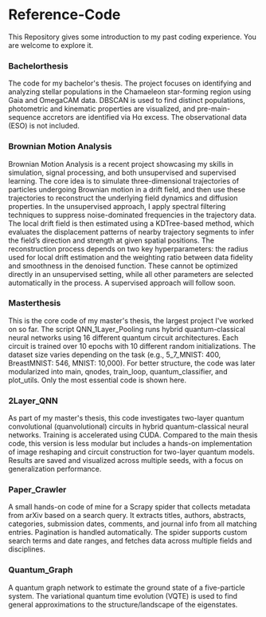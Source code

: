 # Reference-Code
This Repository gives some introduction to my past coding experience. You are welcome to explore it.

### Bachelorthesis ###
The code for my bachelor's thesis. The project focuses on identifying and analyzing stellar populations in the Chamaeleon star-forming region using Gaia and OmegaCAM data. DBSCAN is used to find distinct populations, photometric and kinematic properties are visualized, and pre-main-sequence accretors are identified via Hα excess. The observational data (ESO) is not included.

### Brownian Motion Analysis ###
Brownian Motion Analysis is a recent project showcasing my skills in simulation, signal processing, and both unsupervised and supervised learning. The core idea is to simulate three-dimensional trajectories of particles undergoing Brownian motion in a drift field, and then use these trajectories to reconstruct the underlying field dynamics and diffusion properties.
In the unsupervised approach, I apply spectral filtering techniques to suppress noise-dominated frequencies in the trajectory data. The local drift field is then estimated using a KDTree-based method, which evaluates the displacement patterns of nearby trajectory segments to infer the field’s direction and strength at given spatial positions. The reconstruction process depends on two key hyperparameters: the radius used for local drift estimation and the weighting ratio between data fidelity and smoothness in the denoised function. These cannot be optimized directly in an unsupervised setting, while all other parameters are selected automatically in the process.
A supervised approach will follow soon.

### Masterthesis ###
This is the core code of my master's thesis, the largest project I've worked on so far. The script QNN_1Layer_Pooling runs hybrid quantum-classical neural networks using 16 different quantum circuit architectures. Each circuit is trained over 10 epochs with 10 different random initializations. The dataset size varies depending on the task (e.g., 5_7_MNIST: 400, BreastMNIST: 546, MNIST: 10,000). For better structure, the code was later modularized into main, qnodes, train_loop, quantum_classifier, and plot_utils. Only the most essential code is shown here.
             
### 2Layer_QNN ###
As part of my master's thesis, this code investigates two-layer quantum convolutional (quanvolutional) circuits in hybrid quantum-classical neural networks. Training is accelerated using CUDA. Compared to the main thesis code, this version is less modular but includes a hands-on implementation of image reshaping and circuit construction for two-layer quantum models. Results are saved and visualized across multiple seeds, with a focus on generalization performance.

### Paper_Crawler ###
A small hands-on code of mine for a Scrapy spider that collects metadata from arXiv based on a search query. It extracts titles, authors, abstracts, categories, submission dates, comments, and journal info from all matching entries. Pagination is handled automatically. The spider supports custom search terms and date ranges, and fetches data across multiple fields and disciplines.

### Quantum_Graph ###
A quantum graph network to estimate the ground state of a five-particle system. The variational quantum time evolution (VQTE) is used to find general approximations to the structure/landscape of the eigenstates.
